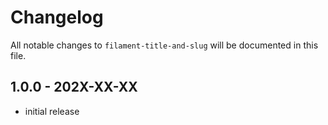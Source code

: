 # Changelog

All notable changes to `filament-title-and-slug` will be documented in this file.

## 1.0.0 - 202X-XX-XX

- initial release
